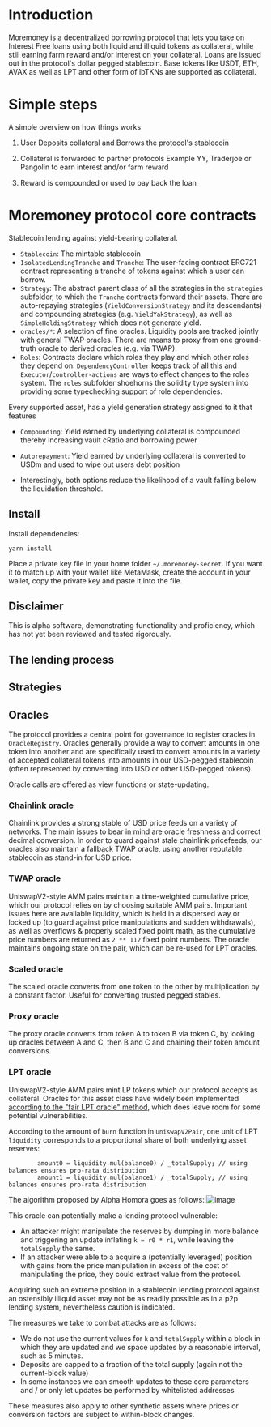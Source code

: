 # Introduction

Moremoney is a decentralized borrowing protocol that lets you take on Interest Free loans using both liquid and illiquid tokens as collateral, while still earning farm reward and/or interest on your collateral. Loans are issued out in the protocol's dollar pegged stablecoin.
Base tokens like USDT, ETH, AVAX as well as LPT and other form of ibTKNs are supported as collateral. 

# Simple steps
A simple overview on how things works 

1. User Deposits collateral and Borrows the protocol's stablecoin

2. Collateral is forwarded to partner protocols Example YY, Traderjoe or Pangolin to earn interest and/or farm reward 

3. Reward is compounded or used to pay back the loan


# Moremoney protocol core contracts

Stablecoin lending against yield-bearing collateral.

- `Stablecoin`: The mintable stablecoin
- `IsolatedLendingTranche` and `Tranche`: The user-facing contract ERC721 contract representing a tranche of tokens against which a user can borrow.
- `Strategy`: The abstract parent class of all the strategies in the `strategies` subfolder, to which the `Tranche` contracts forward their assets. There are auto-repaying strategies (`YieldConversionStrategy` and its descendants) and compounding strategies (e.g. `YieldYakStrategy`), as well as `SimpleHoldingStrategy` which does not generate yield.
- `oracles/*`: A selection of fine oracles. Liquidity pools are tracked jointly with general TWAP oracles. There are means to proxy from one ground-truth oracle to derived oracles (e.g. via TWAP).
- `Roles`: Contracts declare which roles they play and which other roles they depend on. `DependencyController` keeps track of all this and `Executor`/`controller-actions` are ways to effect changes to the roles system. The `roles` subfolder shoehorns the solidity type system into providing some typechecking support of role dependencies.


Every supported asset, has a yield generation strategy assigned to it that features

- `Compounding`: Yield earned by underlying collateral is compounded thereby increasing vault cRatio and borrowing power
-  `Autorepayment`: Yield earned by underlying collateral is converted to USDm and used to wipe out users debt position

-  Interestingly, both options reduce the likelihood of a vault falling below the liquidation threshold.


## Install

Install dependencies:
```(shell)
yarn install
```

Place a private key file in your home folder `~/.moremoney-secret`. If you want it to match up with your wallet like MetaMask, create the account in your wallet, copy the private key and paste it into the file.

## Disclaimer

This is alpha software, demonstrating functionality and proficiency, which has not yet been reviewed and tested rigorously.

## The lending process

## Strategies



## Oracles

The protocol provides a central point for governance to register oracles in `OracleRegistry`. Oracles generally provide a way to convert amounts in one token into another and are specifically used to convert amounts in a variety of accepted collateral tokens into amounts in our USD-pegged stablecoin (often represented by converting into USD or other USD-pegged tokens).

Oracle calls are offered as view functions or state-updating.

### Chainlink oracle

Chainlink provides a strong stable of USD price feeds on a variety of networks. The main issues to bear in mind are oracle freshness and correct decimal conversion. In order to guard against stale chainlink pricefeeds, our oracles also maintain a fallback TWAP oracle, using another reputable stablecoin as stand-in for USD price.

### TWAP oracle

UniswapV2-style AMM pairs maintain a time-weighted cumulative price, which our protocol relies on by choosing suitable AMM pairs. Important issues here are available liquidity, which is held in a dispersed way or locked up (to guard against price manipulations and sudden withdrawals), as well as overflows & properly scaled fixed point math, as the cumulative price numbers are returned as `2 ** 112` fixed point numbers. The oracle maintains ongoing state on the pair, which can be re-used for LPT oracles.

### Scaled oracle

The scaled oracle converts from one token to the other by multiplication by a constant factor. Useful for converting trusted pegged stables.

### Proxy oracle

The proxy oracle converts from token A to token B via token C, by looking up oracles between A and C, then B and C and chaining their token amount conversions.

### LPT oracle

UniswapV2-style AMM pairs mint LP tokens which our protocol accepts as collateral. Oracles for this asset class have widely been implemented [according to the "fair LPT oracle" method](https://blog.alphafinance.io/fair-lp-token-pricing/), which does leave room for some potential vulnerabilities.

According to the amount of `burn` function in `UniswapV2Pair`, one unit of LPT `liquidity` corresponds to a proportional share of both underlying asset reserves:

```solidity
        amount0 = liquidity.mul(balance0) / _totalSupply; // using balances ensures pro-rata distribution
        amount1 = liquidity.mul(balance1) / _totalSupply; // using balances ensures pro-rata distribution
```

The algorithm proposed by Alpha Homora goes as follows:
![image](https://user-images.githubusercontent.com/603348/141697293-d134daeb-3a25-4ae0-aee9-b0c1bc3f63e4.png)

This oracle can potentially make a lending protocol vulnerable:
- An attacker might manipulate the reserves by dumping in more balance and triggering an update inflating `k = r0 * r1`, while leaving the `totalSupply` the same.
- If an attacker were able to a acquire a (potentially leveraged) position with gains from the price manipulation in excess of the cost of manipulating the price, they could extract value from the protocol.

Acquiring such an extreme position in a stablecoin lending protocol against an ostensibly illiquid asset may not be as readily possible as in a p2p lending system, nevertheless caution is indicated.

The measures we take to combat attacks are as follows:
- We do not use the current values for `k` and `totalSupply` within a block in which they are updated and we space updates by a reasonable interval, such as 5 minutes.
- Deposits are capped to a fraction of the total supply (again not the current-block value)
- In some instances we can smooth updates to these core parameters and / or only let updates be performed by whitelisted addresses

These measures also apply to other synthetic assets where prices or conversion factors are subject to within-block changes.
